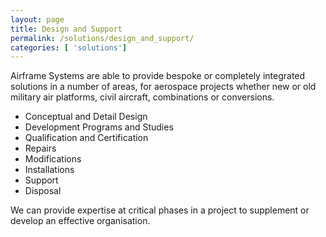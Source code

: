 ```yaml
---
layout: page
title: Design and Support
permalink: /solutions/design_and_support/
categories: [ 'solutions']
---
```


Airframe Systems are able to provide bespoke or completely integrated solutions in a number of areas, for aerospace projects whether new or old military air platforms, civil aircraft, combinations or conversions.

* Conceptual and Detail Design
* Development Programs and Studies
* Qualification and Certification
* Repairs
* Modifications
* Installations
* Support
* Disposal

We can provide expertise at critical phases in a project to supplement or develop an effective organisation.
